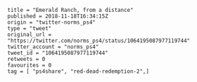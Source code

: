 ```
title = "Emerald Ranch, from a distance"
published = 2018-11-18T16:34:15Z
origin = "twitter-norms_ps4"
type = "tweet"
original_url = "https://twitter.com/norms_ps4/status/1064195087977119744"
twitter_account = "norms_ps4"
tweet_id = "1064195087977119744"
retweets = 0
favourites = 0
tag = [ "ps4share", "red-dead-redemption-2",]
```

<p class='image'><img src='https://mnf.m17s.net/2018/11/18/DsTHyoPWwAMdJNi.jpg' alt=''></p>

